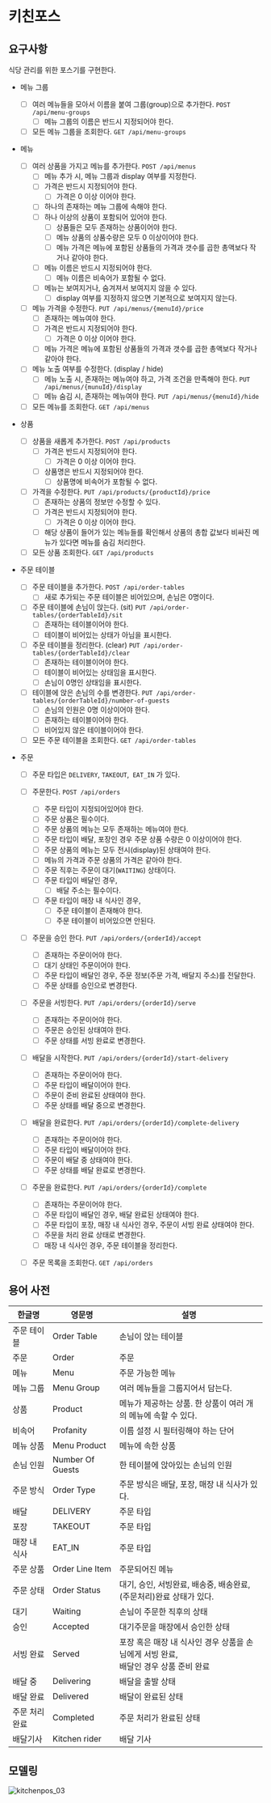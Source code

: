 # 키친포스

## 요구사항

식당 관리를 위한 포스기를 구현한다.

* 메뉴 그룹
  * [ ] 여러 메뉴들을 모아서 이름을 붙여 그룹(group)으로 추가한다. `POST /api/menu-groups`
    * [ ] 메뉴 그룹의 이름은 반드시 지정되어야 한다.
  * [ ] 모든 메뉴 그룹을 조회한다. `GET /api/menu-groups`
* 메뉴
  * [ ] 여러 상품을 가지고 메뉴를 추가한다. `POST /api/menus`
    * [ ] 메뉴 추가 시, 메뉴 그룹과 display 여부를 지정한다.
    * [ ] 가격은 반드시 지정되어야 한다.
      * [ ] 가격은 0 이상 이어야 한다.
    * [ ] 하나의 존재하는 메뉴 그룹에 속해야 한다.
    * [ ] 하나 이상의 상품이 포함되어 있어야 한다.
      * [ ] 상품들은 모두 존재하는 상품이어야 한다.
      * [ ] 메뉴 상품의 상품수량은 모두 0 이상이어야 한다.
      * [ ] 메뉴 가격은 메뉴에 포함된 상품들의 가격과 갯수를 곱한 총액보다 작거나 같아야 한다.
    * [ ] 메뉴 이름은 반드시 지정되어야 한다.
      * [ ] 메뉴 이름은 비속어가 포함될 수 없다.
    * [ ] 메뉴는 보여지거나, 숨겨져서 보여지지 않을 수 있다.
      * [ ] display 여부를 지정하지 않으면 기본적으로 보여지지 않는다.
  * [ ] 메뉴 가격을 수정한다. `PUT /api/menus/{menuId}/price`
    * [ ] 존재하는 메뉴여야 한다.
    * [ ] 가격은 반드시 지정되어야 한다.
      * [ ] 가격은 0 이상 이어야 한다.
    * [ ] 메뉴 가격은 메뉴에 포함된 상품들의 가격과 갯수를 곱한 총액보다 작거나 같아야 한다.
  * [ ] 메뉴 노출 여부를 수정한다. (display / hide)
    * [ ] 메뉴 노출 시, 존재하는 메뉴여야 하고, 가격 조건을 만족해야 한다. `PUT /api/menus/{munuId}/display`
    * [ ] 메뉴 숨김 시, 존재하는 메뉴여야 한다. `PUT /api/menus/{menuId}/hide`
  * [ ] 모든 메뉴를 조회한다. `GET /api/menus`

* 상품
  * [ ] 상품을 새롭게 추가한다. `POST /api/products`
    * [ ] 가격은 반드시 지정되어야 한다.
      * [ ] 가격은 0 이상 이어야 한다.
    * [ ] 상품명은 반드시 지정되어야 한다.
      * [ ] 상품명에 비속어가 포함될 수 없다.
  * [ ] 가격을 수정한다. `PUT /api/products/{productId}/price`
    * [ ] 존재하는 상품의 정보만 수정할 수 있다.
    * [ ] 가격은 반드시 지정되어야 한다.
      * [ ] 가격은 0 이상 이어야 한다.
    * [ ] 해당 상품이 들어가 있는 메뉴들를 확인해서 상품의 총합 값보다 비싸진 메뉴가 있다면 메뉴를 숨김 처리한다.
  * [ ] 모든 상품 조회한다. `GET /api/products`

* 주문 테이블
  * [ ] 주문 테이블을 추가한다. `POST /api/order-tables`
    * [ ] 새로 추가되는 주문 테이블은 비어있으며, 손님은 0명이다.
  * [ ] 주문 테이블에 손님이 앉는다. (sit) `PUT /api/order-tables/{orderTableId}/sit`
    * [ ] 존재하는 테이블이어야 한다.
    * [ ] 테이블이 비어있는 상태가 아님을 표시한다.
  * [ ] 주문 테이블을 정리한다. (clear) `PUT /api/order-tables/{orderTableId}/clear`
    * [ ] 존재하는 테이블이어야 한다.
    * [ ] 테이블이 비어있는 상태임을 표시한다.
    * [ ] 손님이 0명인 상태임을 표시한다.
  * [ ] 테이블에 앉은 손님의 수를 변경한다. `PUT /api/order-tables/{orderTableId}/number-of-guests`
    * [ ] 손님의 인원은 0명 이상이어야 한다.
    * [ ] 존재하는 테이블이어야 한다.
    * [ ] 비어있지 않은 테이블이어야 한다.
  * [ ] 모든 주문 테이블을 조회한다. `GET /api/order-tables`

* 주문

  * [ ] 주문 타입은 `DELIVERY`, `TAKEOUT`,` EAT_IN` 가 있다.

  * [ ] 주문한다. `POST /api/orders`
    * [ ] 주문 타입이 지정되어있어야 한다.
    * [ ] 주문 상품은 필수이다.
    * [ ] 주문 상품의 메뉴는 모두 존재하는 메뉴여야 한다.
    * [ ] 주문 타입이 배달, 포장인 경우 주문 상품 수량은 0 이상이어야 한다.
    * [ ] 주문 상품의 메뉴는 모두 전시(display)된 상태여야 한다.
    * [ ] 메뉴의 가격과 주문 상품의 가격은 같아야 한다.
    * [ ] 주문 직후는 주문이 대기(`WAITING`) 상태이다.
    * [ ] 주문 타입이 배달인 경우,
      * [ ] 배달 주소는 필수이다.
    * [ ] 주문 타입이 매장 내 식사인 경우,
      * [ ] 주문 테이블이 존재해야 한다.
      * [ ] 주문 테이블이  비어있으면 안된다.
  * [ ] 주문을 승인 한다. `PUT /api/orders/{orderId}/accept`
    * [ ] 존재하는 주문이어야 한다.
    * [ ] 대기 상태인 주문이어야 한다.
    * [ ] 주문 타입이 배달인 경우, 주문 정보(주문 가격, 배달지 주소)를 전달한다. 
    * [ ] 주문 상태를 승인으로 변경한다.
  * [ ] 주문을 서빙한다. `PUT /api/orders/{orderId}/serve`
    * [ ] 존재하는 주문이어야 한다.
    * [ ] 주문은 승인된 상태여야 한다.
    * [ ] 주문 상태를 서빙 완료로 변경한다.
  * [ ] 배달을 시작한다. `PUT /api/orders/{orderId}/start-delivery`
    * [ ] 존재하는 주문이어야 한다.
    * [ ] 주문 타입이 배달이어야 한다.
    * [ ] 주문이 준비 완료된 상태여야 한다.
    * [ ] 주문 상태를 배달 중으로 변경한다.
  * [ ] 배달을 완료한다. `PUT /api/orders/{orderId}/complete-delivery`
    * [ ] 존재하는 주문이어야 한다.
    * [ ] 주문 타입이 배달이어야 한다.
    * [ ] 주문이 배달 중 상태여야 한다.
    * [ ] 주문 상태를 배달 완료로 변경한다.
  * [ ] 주문을 완료한다. `PUT /api/orders/{orderId}/complete`
    * [ ] 존재하는 주문이어야 한다.
    * [ ] 주문 타입이 배달인 경우, 배달 완료된 상태여야 한다.
    * [ ] 주문 타입이 포장, 매장 내 식사인 경우, 주문이 서빙 완료 상태여야 한다.
    * [ ] 주문을 처리 완료 상태로 변경한다.
    * [ ] 매장 내 식사인 경우, 주문 테이블을 정리한다.
  * [ ] 주문 목록을 조회한다. `GET /api/orders`

## 용어 사전

| 한글명         | 영문명           | 설명                                                         |
| -------------- | ---------------- | ------------------------------------------------------------ |
| 주문 테이블    | Order Table      | 손님이 앉는 테이블                                           |
| 주문           | Order            | 주문                                                         |
| 메뉴           | Menu             | 주문 가능한 메뉴                                             |
| 메뉴 그룹      | Menu Group       | 여러 메뉴들을 그룹지어서 담는다.                             |
| 상품           | Product          | 메뉴가 제공하는 상품. 한 상품이 여러 개의 메뉴에 속할 수 있다. |
| 비속어         | Profanity        | 이름 설정 시 필터링해야 하는 단어                            |
| 메뉴 상품      | Menu Product     | 메뉴에 속한 상품                                             |
| 손님 인원      | Number Of Guests | 한 테이블에 앉아있는 손님의 인원                             |
| 주문 방식      | Order Type       | 주문 방식은 배달, 포장, 매장 내 식사가 있다.                 |
| 배달           | DELIVERY         | 주문 타입                                                    |
| 포장           | TAKEOUT          | 주문 타입                                                    |
| 매장 내 식사   | EAT_IN           | 주문 타입                                                    |
| 주문 상품      | Order Line Item  | 주문되어진 메뉴                                              |
| 주문 상태      | Order Status     | 대기, 승인, 서빙완료, 배송중, 배송완료, (주문처리)완료 상태가 있다. |
| 대기           | Waiting          | 손님이 주문한 직후의 상태                                    |
| 승인           | Accepted         | 대기주문을 매장에서 승인한 상태                              |
| 서빙 완료      | Served           | 포장 혹은 매장 내 식사인 경우 상품을 손님에게 서빙 완료,<br />배달인 경우 상품 준비 완료 |
| 배달 중        | Delivering       | 배달을 출발 상태                                             |
| 배달 완료      | Delivered        | 배달이 완료된 상태                                           |
| 주문 처리 완료 | Completed        | 주문 처리가 완료된 상태                                      |
| 배달기사       | Kitchen rider    | 배달 기사                                                    |

## 모델링

![kitchenpos_03](https://user-images.githubusercontent.com/35985636/127991426-ffafdfb7-bcbe-4054-812f-d37d8729a140.png)
